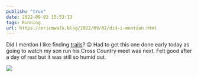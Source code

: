 ```yaml
---
publish: "true"
date: 2022-09-02 15:53:13
tags: Running
url: https://ericmwalk.blog/2022/09/02/did-i-mention.html
---
```


Did I mention I like finding [trails](http://www.strava.com/activities/7741831776)? 😉 Had to get this one done early today as going to watch my son run his Cross Country meet was next. Felt good after a day of rest but it was still so humid out.

![](https://ericmwalk.blog/uploads/2022/93265e59c6.jpg)